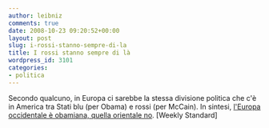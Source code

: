 ```yaml
---
author: leibniz
comments: true
date: 2008-10-23 09:20:52+00:00
layout: post
slug: i-rossi-stanno-sempre-di-la
title: I rossi stanno sempre di là
wordpress_id: 3101
categories:
- politica
---
```


Secondo qualcuno, in Europa ci sarebbe la stessa divisione politica che c'è in America tra Stati blu (per Obama) e rossi (per McCain). In sintesi, [l'Europa occidentale è obamiana, quella orientale no](http://www.weeklystandard.com/Content/Public/Articles/000/000/015/726urfjf.asp). [Weekly Standard]
